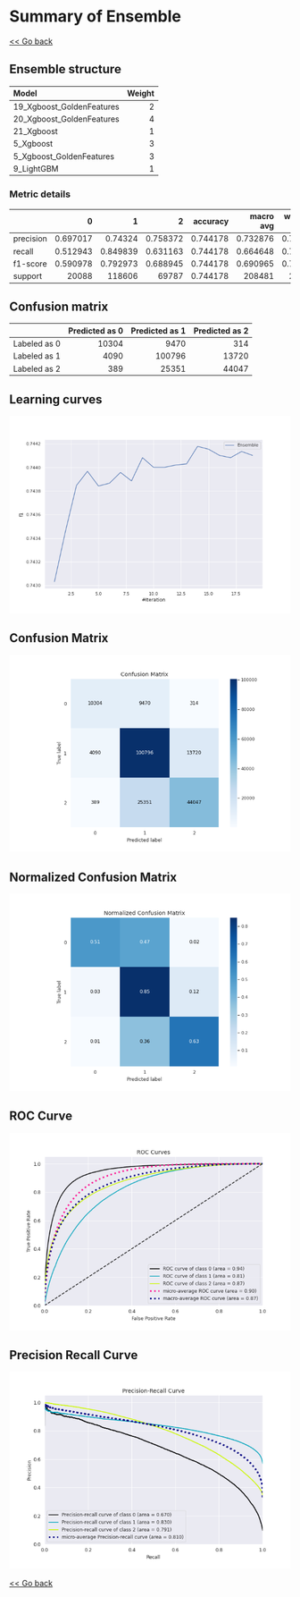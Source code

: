 # Summary of Ensemble

[<< Go back](../README.md)


## Ensemble structure
| Model                     |   Weight |
|:--------------------------|---------:|
| 19_Xgboost_GoldenFeatures |        2 |
| 20_Xgboost_GoldenFeatures |        4 |
| 21_Xgboost                |        1 |
| 5_Xgboost                 |        3 |
| 5_Xgboost_GoldenFeatures  |        3 |
| 9_LightGBM                |        1 |

### Metric details
|           |            0 |             1 |            2 |   accuracy |     macro avg |   weighted avg |   logloss |
|:----------|-------------:|--------------:|-------------:|-----------:|--------------:|---------------:|----------:|
| precision |     0.697017 |      0.74324  |     0.758372 |   0.744178 |      0.732876 |       0.743852 |  0.576282 |
| recall    |     0.512943 |      0.849839 |     0.631163 |   0.744178 |      0.664648 |       0.744178 |  0.576282 |
| f1-score  |     0.590978 |      0.792973 |     0.688945 |   0.744178 |      0.690965 |       0.738688 |  0.576282 |
| support   | 20088        | 118606        | 69787        |   0.744178 | 208481        |  208481        |  0.576282 |


## Confusion matrix
|              |   Predicted as 0 |   Predicted as 1 |   Predicted as 2 |
|:-------------|-----------------:|-----------------:|-----------------:|
| Labeled as 0 |            10304 |             9470 |              314 |
| Labeled as 1 |             4090 |           100796 |            13720 |
| Labeled as 2 |              389 |            25351 |            44047 |

## Learning curves
![Learning curves](learning_curves.png)
## Confusion Matrix

![Confusion Matrix](confusion_matrix.png)


## Normalized Confusion Matrix

![Normalized Confusion Matrix](confusion_matrix_normalized.png)


## ROC Curve

![ROC Curve](roc_curve.png)


## Precision Recall Curve

![Precision Recall Curve](precision_recall_curve.png)



[<< Go back](../README.md)
